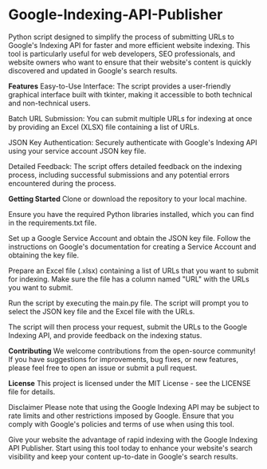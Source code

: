 # Google-Indexing-API-Publisher
Python script designed to simplify the process of submitting URLs to Google's Indexing API for faster and more efficient website indexing. This tool is particularly useful for web developers, SEO professionals, and website owners who want to ensure that their website's content is quickly discovered and updated in Google's search results.

**Features**
Easy-to-Use Interface: The script provides a user-friendly graphical interface built with tkinter, making it accessible to both technical and non-technical users.

Batch URL Submission: You can submit multiple URLs for indexing at once by providing an Excel (XLSX) file containing a list of URLs.

JSON Key Authentication: Securely authenticate with Google's Indexing API using your service account JSON key file.

Detailed Feedback: The script offers detailed feedback on the indexing process, including successful submissions and any potential errors encountered during the process.

**Getting Started**
Clone or download the repository to your local machine.

Ensure you have the required Python libraries installed, which you can find in the requirements.txt file.

Set up a Google Service Account and obtain the JSON key file. Follow the instructions on Google's documentation for creating a Service Account and obtaining the key file.

Prepare an Excel file (.xlsx) containing a list of URLs that you want to submit for indexing. Make sure the file has a column named "URL" with the URLs you want to submit.

Run the script by executing the main.py file. The script will prompt you to select the JSON key file and the Excel file with the URLs.

The script will then process your request, submit the URLs to the Google Indexing API, and provide feedback on the indexing status.

**Contributing**
We welcome contributions from the open-source community! If you have suggestions for improvements, bug fixes, or new features, please feel free to open an issue or submit a pull request.

**License**
This project is licensed under the MIT License - see the LICENSE file for details.

Disclaimer
Please note that using the Google Indexing API may be subject to rate limits and other restrictions imposed by Google. Ensure that you comply with Google's policies and terms of use when using this tool.

Give your website the advantage of rapid indexing with the Google Indexing API Publisher. Start using this tool today to enhance your website's search visibility and keep your content up-to-date in Google's search results.
